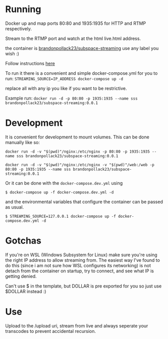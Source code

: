 # Running
Docker up and map ports 80:80 and 1935:1935 for HTTP and RTMP respectively.

Stream to the RTMP port and watch at the html live.html address.

the container is [brandonpollack23/subspace-streaming](https://hub.docker.com/repository/docker/brandonpollack23/subspace-streaming)
use any label you wish :)

Follow instructions [here](https://hub.docker.com/r/tiangolo/nginx-rtmp)

To run it there is a convenient and simple docker-compose.yml for you to run:
`STREAMING_SOURCE=IP_ADDRESS docker-compose up -d`

replace all with any ip you like if you want to be restrictive.

Example run:
`docker run -d -p 80:80 -p 1935:1935 --name sss brandonpollack23/subspace-streaming:0.0.1`

# Development
It is convenient for development to mount volumes.  This can be done manually like so:

`docker run -d -v "$(pwd)"/nginx:/etc/nginx -p 80:80 -p 1935:1935 --name sss brandonpollack23/subspace-streaming:0.0.1`

`docker run -d -v "$(pwd)"/nginx:/etc/nginx -v "$(pwd)"/web:/web -p 80:80 -p 1935:1935 --name sss brandonpollack23/subspace-streaming:0.0.1`


Or it can be done with the `docker-compose.dev.yml` using

`$ docker-compose up -f docker-compose.dev.yml -d`

and the environmental variables that configure the container can be passed as usual.


`$ STREAMING_SOURCE=127.0.0.1 docker-compose up -f docker-compose.dev.yml -d`

# Gotchas

If you're on WSL (Windows Subsystem for Linux) make sure you're using the right IP address to allow streaming from.
The easiest way I've found to do this (since i am not sure how WSL configures its networking) is not detach from the container on startup, try to connect, and see what IP is getting denied.

Can't use $ in the template, but DOLLAR is pre exported for you so just use $DOLLAR instead :)

# Use
Upload to the /upload uri, stream from live and always seperate your transcodes to prevent accidental recursion.
